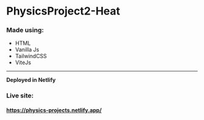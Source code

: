# PhysicsProject2-Heat

### Made using: 
* HTML
* Vanilla Js
* TailwindCSS 
* ViteJs  
---
**Deployed in Netlify**
### Live site: 
#### https://physics-projects.netlify.app/
